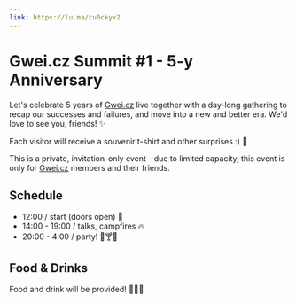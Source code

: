 ```yaml
---
link: https://lu.ma/cu0ckyx2
---
```


# Gwei.cz Summit #1 - 5-y Anniversary

Let's celebrate 5 years of [Gwei.cz](http://gwei.cz/) live together with a day-long gathering to recap our successes and failures, and move into a new and better era. We'd love to see you, friends! ✨

Each visitor will receive a souvenir t-shirt and other surprises :) 🎁

This is a private, invitation-only event - due to limited capacity, this event is only for [Gwei.cz](http://gwei.cz/) members and their friends.

## Schedule

- 12:00 / start (doors open) 🚀
- 14:00 - 19:00 / talks, campfires 🔥
- 20:00 - 4:00 / party! 🥳🍸🪩

## Food & Drinks

Food and drink will be provided! 🍷🍕😋
